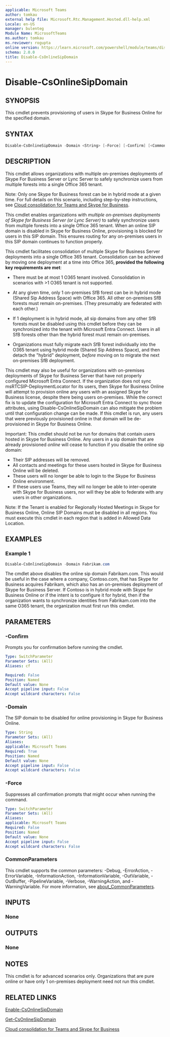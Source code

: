 ```yaml
---
applicable: Microsoft Teams
author: tomkau
external help file: Microsoft.Rtc.Management.Hosted.dll-help.xml
Locale: en-US
manager: bulenteg
Module Name: MicrosoftTeams
ms.author: tomkau
ms.reviewer: rogupta
online version: https://learn.microsoft.com/powershell/module/teams/disable-csonlinesipdomain
schema: 2.0.0
title: Disable-CsOnlineSipDomain
---
```


# Disable-CsOnlineSipDomain

## SYNOPSIS

This cmdlet prevents provisioning of users in Skype for Business Online for the specified domain.

## SYNTAX

```powershell
Disable-CsOnlineSipDomain -Domain <String> [-Force] [-Confirm] [<CommonParameters>]
```

## DESCRIPTION
This cmdlet allows organizations with multiple on-premises deployments of Skype For Business Server or Lync Server to safely synchronize users from multiple forests into a single Office 365 tenant.

Note: Only one Skype for Business forest can be in hybrid mode at a given time. For full details on this scenario, including step-by-step instructions, see [Cloud consolidation for Teams and Skype for Business](https://learn.microsoft.com/skypeforbusiness/hybrid/cloud-consolidation).

This cmdlet enables organizations with *multiple on-premises deployments of Skype for Business Server (or Lync Server)* to safely synchronize users from multiple forests into a single Office 365 tenant. When an online SIP domain is disabled in Skype for Business Online, provisioning is blocked for users in this SIP domain. This ensures routing for any on-premises users in this SIP domain continues to function properly.

This cmdlet facilitates consolidation of multiple Skype for Business Server deployments into a single Office 365 tenant. Consolidation can be achieved by moving one deployment at a time into Office 365, **provided the following key requirements are met**:

- There must be at most 1 O365 tenant involved. Consolidation in scenarios with >1 O365 tenant is not supported.

- At any given time, only 1 on-premises SfB forest can be in hybrid mode (Shared Sip Address Space) with Office 365. All other on-premises SfB forests must remain on-premises. (They presumably are federated with each other.)

- If 1 deployment is in hybrid mode, all sip domains from any other SfB forests must be disabled using this cmdlet before they can be synchronized into the tenant with Microsoft Entra Connect. Users in all SfB forests other than the hybrid forest must remain on-premises.

- Organizations must fully migrate each SfB forest individually into the O365 tenant using hybrid mode (Shared Sip Address Space), and then detach the "hybrid" deployment, *before* moving on to migrate the next on-premises SfB deployment.

This cmdlet may also be useful for organizations with on-premises deployments of Skype for Business Server that have not properly configured Microsoft Entra Connect. If the organization does not sync msRTCSIP-DeploymentLocator for its users, then Skype for Business Online will attempt to provision online any users with an assigned Skype for Business license, despite there being users on-premises. While the correct fix is to update the configuration for Microsoft Entra Connect to sync those attributes, using Disable-CsOnlineSipDomain can also mitigate the problem until that configuration change can be made. If this cmdlet is run, any users that were previously provisioned online in that domain will be de-provisioned in Skype for Business Online.

Important: This cmdlet should not be run for domains that contain users hosted in Skype for Business Online. Any users in a sip domain that are already provisioned *online* will cease to function if you disable the online sip domain:
- Their SIP addresses will be removed.
- All contacts and meetings for these users hosted in Skype for Business Online will be deleted.
- These users will no longer be able to login to the Skype for Business Online environment.
- If these users use Teams, they will no longer be able to inter-operate with Skype for Business users, nor will they be able to federate with any users in other organizations.

Note: If the Tenant is enabled for Regionally Hosted Meetings in Skype for Business Online, Online SIP Domains must be disabled in all regions. You must execute this cmdlet in each region that is added in Allowed Data Location.

## EXAMPLES

### Example 1

```powershell
Disable-CsOnlineSipDomain -Domain Fabrikam.com
```

The cmdlet above disables the online sip domain Fabrikam.com. This would be useful in the case where a company, Contoso.com, that has Skype for Business acquires Fabrikam, which also has an on-premises deployment of Skype for Business Server. If Contoso is in hybrid mode with Skype for Business Online or if the intent is to configure it for hybrid, then if the organization wants to synchronize identities from Fabrikam.com into the same O365 tenant, the organization must first run this cmdlet.

## PARAMETERS

### -Confirm

Prompts you for confirmation before running the cmdlet.

```yaml
Type: SwitchParameter
Parameter Sets: (All)
Aliases: cf

Required: False
Position: Named
Default value: None
Accept pipeline input: False
Accept wildcard characters: False
```

### -Domain

The SIP domain to be disabled for online provisioning in Skype for Business Online.

```yaml
Type: String
Parameter Sets: (All)
Aliases:
applicable: Microsoft Teams
Required: True
Position: Named
Default value: None
Accept pipeline input: False
Accept wildcard characters: False
```

### -Force

Suppresses all confirmation prompts that might occur when running the command.

```yaml
Type: SwitchParameter
Parameter Sets: (All)
Aliases:
applicable: Microsoft Teams
Required: False
Position: Named
Default value: None
Accept pipeline input: False
Accept wildcard characters: False
```

### CommonParameters

This cmdlet supports the common parameters: -Debug, -ErrorAction, -ErrorVariable, -InformationAction, -InformationVariable, -OutVariable, -OutBuffer, -PipelineVariable, -Verbose, -WarningAction, and -WarningVariable. For more information, see [about_CommonParameters](https://go.microsoft.com/fwlink/?LinkID=113216).

## INPUTS

### None

## OUTPUTS

### None

## NOTES

This cmdlet is for advanced scenarios only. Organizations that are pure online or have only 1 on-premises deployment need not run this cmdlet.

## RELATED LINKS

[Enable-CsOnlineSipDomain](https://learn.microsoft.com/powershell/module/teams/enable-csonlinesipdomain)

[Get-CsOnlineSipDomain](https://learn.microsoft.com/powershell/module/teams/get-csonlinesipdomain)

[Cloud consolidation for Teams and Skype for Business](https://learn.microsoft.com/skypeforbusiness/hybrid/cloud-consolidation)
